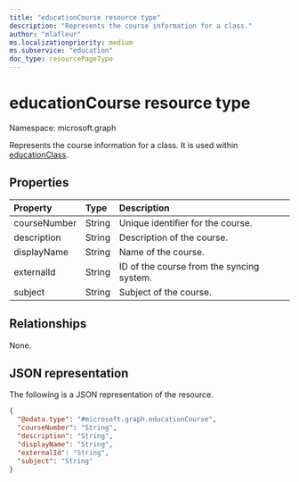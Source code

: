 ```yaml
---
title: "educationCourse resource type"
description: "Represents the course information for a class."
author: "mlafleur"
ms.localizationpriority: medium
ms.subservice: "education"
doc_type: resourcePageType
---
```


# educationCourse resource type

Namespace: microsoft.graph

Represents the course information for a class. It is used within [educationClass](educationclass.md).

## Properties

| Property     | Type   | Description                               |
| :----------- | :----- | :---------------------------------------- |
| courseNumber | String | Unique identifier for the course.         |
| description  | String | Description of the course.                |
| displayName  | String | Name of the course.                       |
| externalId   | String | ID of the course from the syncing system. |
| subject      | String | Subject of the course.                    |

## Relationships

None.

## JSON representation

The following is a JSON representation of the resource.

<!-- {
  "blockType": "resource",
  "@odata.type": "microsoft.graph.educationCourse"
}
-->

```json
{
  "@odata.type": "#microsoft.graph.educationCourse",
  "courseNumber": "String",
  "description": "String",
  "displayName": "String",
  "externalId": "String",
  "subject": "String"
}
```
